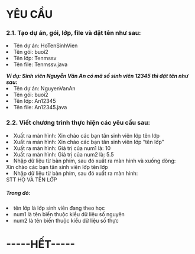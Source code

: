 <h1>YÊU CẦU</h1>
<h3>2.1. Tạo dự án, gói, lớp, file và đặt tên như sau:</h3>
<li>Tên dự án: HoTenSinhVien</li>
<li>Tên gói: buoi2</li>
<li>Tên lớp: Tenmssv</li>
<li>Tên file: Tenmssv.java</li>
<p></p>
<b><em>Ví dụ: Sinh viên Nguyễn Văn An có mã số sinh viên 12345 thì đặt tên như sau:</em></b>
<li>Tên dự án: NguyenVanAn</li>
<li>Tên gói: buoi2</li>
<li>Tên lớp: An12345</li>
<li>Tên file: An12345.java</li>
<h3>2.2. Viết chương trình thực hiện các yêu cầu sau:</h3>
<li>Xuất ra màn hình: Xin chào các bạn tân sinh viên lớp tên lớp</li>
<li>Xuất ra màn hình: Xin chào các bạn tân sinh viên lớp “tên lớp”</li>
<li>Xuất ra màn hình: Giá trị của num1 là: 10</li>
<li>Xuất ra màn hình: Giá trị của num2 là: 5.5</li>
<li>Nhập dữ liệu từ bàn phím, sau đó xuất ra màn hình và xuống dòng:</li> 
Xin chào các bạn tân sinh viên
lớp tên lớp
<li>Nhập dữ liệu từ bàn phím, sau đó xuất ra màn hình:</li>
STT		HỌ VÀ TÊN		LỚP 
<h5>Trong đó:</h5> 
<li>tên lớp là lớp sinh viên đang theo học</li>
<li>num1 là tên biến thuộc kiểu dữ liệu số nguyên</li>
<li>num2 là tên biến thuộc kiểu dữ liệu số thực</li>
<h1>-----HẾT-----</h1>


